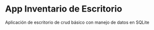 # App Inventario de Escritorio
Aplicación de escritorio de crud básico con manejo de datos en SQLite


